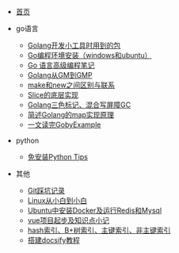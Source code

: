   * [首页](README)
* go语言
  * [Golang开发小工具时用到的包](/docs/go语言/Golang开发小工具时用到的包.md)
  * [Go编程环境安装（windows和ubuntu）](/docs/go语言/Go编程环境安装（windows和ubuntu）.md)
  * [Go 语言高级编程笔记](/docs/go语言/go语言高级编程note.md)
  * [Golang从GM到GMP](/docs/go语言/【面试】Golang从GM到GMP.md)
  * [make和new之间区别与联系](/docs/go语言/【面试】go语言中make和new的区别.md)
  * [Slice的底层实现](/docs/go语言/【面试】slice的底层实现以及扩容机制.md)
  * [Golang三色标记、混合写屏障GC](/docs/go语言/【面试】简述GO语言的GC.md)
  * [简述Golang的map实现原理](/docs/go语言/【面试】简述map实现原理.md)
  * [一文读完GobyExample](/docs/go语言/一文读完GobyExample.md)

* python
  * [免安装Python Tips](/docs/python/免安装PythonTips.md)

* 其他
  * [Git踩坑记录](/docs/其他/git命令及踩坑简单记录.md)
  * [Linux从小白到小白](/docs/其他/Linux从小白到小白.md)
  * [Ubuntu中安装Docker及运行Redis和Mysql](/docs/其他/Ubuntu中安装Docker及运行Redis和Mysql.md)
  * [vue项目起步及知识点小记](/docs/其他/vue项目起步及知识点小记.md)
  * [hash索引、B+树索引、主键索引、非主键索引](/docs/其他/【面试】hash索引、B+树索引、主键索引、非主键索引.md)
  * [搭建docsify教程](/docs/其他/一步一步搭建docsify.md)
